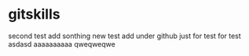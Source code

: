 # gitskills
second test
add sonthing new
test
add under github
just for test
for test
asdasd
aaaaaaaaaa
qweqweqwe